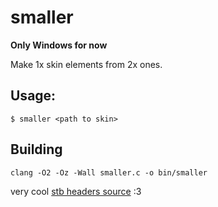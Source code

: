 # smaller
**Only Windows for now**

Make 1x skin elements from 2x ones.

## Usage:
```console
$ smaller <path to skin>
```

## Building

```console
clang -O2 -Oz -Wall smaller.c -o bin/smaller
```

very cool [stb headers source](https://github.com/nothings/stb) :3